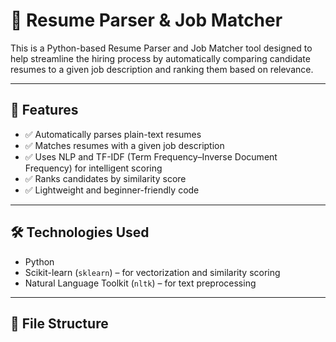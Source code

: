 # 🧠 Resume Parser & Job Matcher

This is a Python-based Resume Parser and Job Matcher tool designed to help streamline the hiring process by automatically comparing candidate resumes to a given job description and ranking them based on relevance.

---

## 🚀 Features

- ✅ Automatically parses plain-text resumes
- ✅ Matches resumes with a given job description
- ✅ Uses NLP and TF-IDF (Term Frequency–Inverse Document Frequency) for intelligent scoring
- ✅ Ranks candidates by similarity score
- ✅ Lightweight and beginner-friendly code

---

## 🛠️ Technologies Used

- Python
- Scikit-learn (`sklearn`) – for vectorization and similarity scoring
- Natural Language Toolkit (`nltk`) – for text preprocessing

---

## 📁 File Structure

